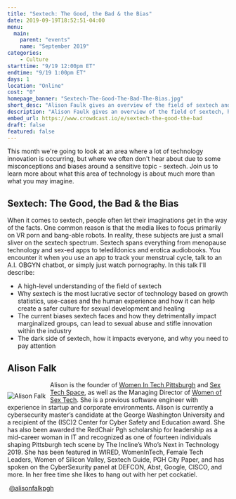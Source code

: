```yaml
---
title: "Sextech: The Good, the Bad & the Bias"
date: 2019-09-19T18:52:51-04:00
menu:
  main:
    parent: "events"
    name: "September 2019"
categories:
    - Culture
starttime: "9/19 12:00pm ET"
endtime: "9/19 1:00pm ET"
days: 1
location: "Online"
cost: "0"
homepage_banner: "Sextech-The-Good-The-Bad-The-Bias.jpg"
short_desc: "Alison Faulk gives an overview of the field of sextech and why it isn't what you may imagine."
description: "Alison Faulk gives an overview of the field of sextech, how it spans an array of technologies and the current biases sextech faces."
embed_url: https://www.crowdcast.io/e/sextech-the-good-the-bad
draft: false
featured: false
---
```


This month we're going to look at an area where a lot of technology innovation is occurring, but where we often don't hear about due to some misconceptions and biases around a sensitive topic - sextech. Join us to learn more about what this area of technology is about much more than what you may imagine.

## Sextech: The Good, the Bad & the Bias

When it comes to sextech, people often let their imaginations get in the way of the facts. One common reason is that the media likes to focus primarily on VR porn and bang-able robots. In reality, these subjects are just a small sliver on the sextech spectrum. Sextech spans everything from menopause technology and sex-ed apps to teledildonics and erotica audiobooks. You encounter it when you use an app to track your menstrual cycle, talk to an A.I. OBGYN chatbot, or simply just watch pornography. In this talk I'll describe:

* A high-level understanding of the field of sextech
* Why sextech is the most lucrative sector of technology based on growth statistics, use-cases and the human experience and how it can help create a safer culture for sexual development and healing
* The current biases sextech faces and how they detrimentally impact marginalized groups, can lead to sexual abuse and stifle innovation within the industry
* The dark side of sextech, how it impacts everyone, and why you need to pay attention

## Alison Falk

<img src="/img/speakers/alisonfalk.jpg" style="float:left;margin-right: 10px;margin-top: 25px;" alt="Alison Falk">

Alison is the founder of [Women In Tech Pittsburgh](https://www.womenintechpgh.com/) and [Sex Tech Space](https://www.sextechspace.com/), as well as the Managing Director of [Women of Sex Tech](https://www.womenofsextech.com/). She is a previous software engineer with experience in startup and corporate environments. Alison is currently a cybersecurity master’s candidate at the George Washington University and a recipient of the (ISC)2 Center for Cyber Safety and Education award. She has also been awarded the RedChair Pgh scholarship for leadership as a mid-career woman in IT and recognized as one of fourteen individuals shaping Pittsburgh tech scene by The Incline’s Who’s Next in Technology 2019. She has been featured in WIRED, WomenInTech, Female Tech Leaders, Women of Silicon Valley, Sextech Guide, PGH City Paper, and has spoken on the CyberSexurity panel at DEFCON, Abst, Google, CISCO, and more. In her free time she likes to hang out with her pet cockatiel.

<a class="social social-twitter" href="https://twitter.com/alisonfalkpgh" target="_blank" aria-label="twitter" style="float:left;">
  <i class="ui-twitter"></i>
</a>

&nbsp;[@alisonfalkpgh](https://twitter.com/alisonfalkpgh)